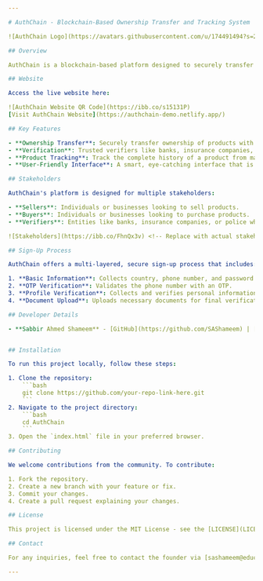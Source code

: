 ```yaml
---

# AuthChain - Blockchain-Based Ownership Transfer and Tracking System

![AuthChain Logo](https://avatars.githubusercontent.com/u/174491494?s=200&v=4)

## Overview

AuthChain is a blockchain-based platform designed to securely transfer and track ownership of products. By leveraging decentralized technology, AuthChain ensures that every transaction and ownership change is recorded immutably, providing authenticity and security for all stakeholders involved.

## Website

Access the live website here:

![AuthChain Website QR Code](https://ibb.co/s15131P) 
[Visit AuthChain Website](https://authchain-demo.netlify.app/)

## Key Features

- **Ownership Transfer**: Securely transfer ownership of products with a transparent and immutable record on the blockchain.
- **Verification**: Trusted verifiers like banks, insurance companies, and police can authenticate product ownership and history.
- **Product Tracking**: Track the complete history of a product from manufacturer to current owner.
- **User-Friendly Interface**: A smart, eye-catching interface that is easy to navigate for all stakeholders.

## Stakeholders

AuthChain's platform is designed for multiple stakeholders:

- **Sellers**: Individuals or businesses looking to sell products.
- **Buyers**: Individuals or businesses looking to purchase products.
- **Verifiers**: Entities like banks, insurance companies, or police who verify product details.

![Stakeholders](https://ibb.co/FhnQx3v) <!-- Replace with actual stakeholder images link -->

## Sign-Up Process

AuthChain offers a multi-layered, secure sign-up process that includes:

1. **Basic Information**: Collects country, phone number, and password.
2. **OTP Verification**: Validates the phone number with an OTP.
3. **Profile Verification**: Collects and verifies personal information including NID/Birth Certificate and optional live face photo.
4. **Document Upload**: Uploads necessary documents for final verification.

## Developer Details

- **Sabbir Ahmed Shameem** - [GitHub](https://github.com/SAShameem) | [LinkedIn](https://www.linkedin.com/in/sabbirahmedshameem/)


## Installation

To run this project locally, follow these steps:

1. Clone the repository:
    ```bash
    git clone https://github.com/your-repo-link-here.git
    ```
2. Navigate to the project directory:
    ```bash
    cd AuthChain
    ```
3. Open the `index.html` file in your preferred browser.

## Contributing

We welcome contributions from the community. To contribute:

1. Fork the repository.
2. Create a new branch with your feature or fix.
3. Commit your changes.
4. Create a pull request explaining your changes.

## License

This project is licensed under the MIT License - see the [LICENSE](LICENSE) file for details.

## Contact

For any inquiries, feel free to contact the founder via [sashameem@education-bee.com](sashameem@education-bee.com).

---
```

